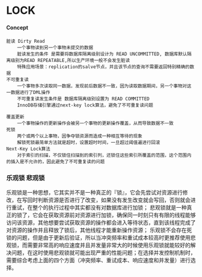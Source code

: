 # LOCK
#### Concept
```
脏读 Dirty Read
    一个事物读到另一个事物未提交的数据
    脏读发生的条件 是需要将数据库隔离级别设计为 READ UNCOMMITTED, 数据库默认隔离级别为READ REPEATABLE,所以生产环境一般不会发生脏读
    特殊应用场景：replication的salve节点，并且该节点的查询不需要返回特别精确的数据
不可重复读
    一个事物多次读取同一数据，发现前后数据不一致，因为读取数据期间，另一个事物对这一数据进行了DML操作
    不可重复读发生条件是 数据库隔离级别设置为 READ COMMITTED
    InnoDB存储引擎通过next-key lock算法，避免了不可重复读问题

覆盖更新
    一个事物操作的更新操作会被另一个事物的更新操作覆盖，从而导致数据不一致
死锁
    两个或两个以上事物，因争夺锁资源而造成一种相互等待的现象
    解锁死锁最简单方法就是超时，设置超时时间，一旦超过阈值遍进行回滚
Next-Key Lock算法
    对于索引的扫描，不仅锁住扫描到的索引列，还锁住这些索引所覆盖的范围，这个范围内的插入是不允许的，因此避免了不可重复读的问题
```

### 乐观锁 悲观锁
乐观锁是一种思想，它其实并不是一种真正的『锁』，它会先尝试对资源进行修改，在写回时判断资源是否进行了改变，如果没有发生改变就会写回，否则就会进行重试，在整个的执行过程中其实都没有对数据库进行加锁；
悲观锁就是一种真正的锁了，它会在获取资源前对资源进行加锁，确保同一时刻只有有限的线程能够访问该资源，其他想要尝试获取资源的操作都会进入等待状态，直到该线程完成了对资源的操作并且释放了锁后，其他线程才能重新操作资源；
乐观锁不会存在死锁的问题，但是由于更新后验证，所以当冲突频率和重试成本较高时更推荐使用悲观锁，而需要非常高的响应速度并且并发量非常大的时候使用乐观锁就能较好的解决问题，在这时使用悲观锁就可能出现严重的性能问题；在选择并发控制机制时，需要综合考虑上面的四个方面（冲突频率、重试成本、响应速度和并发量）进行选择。
